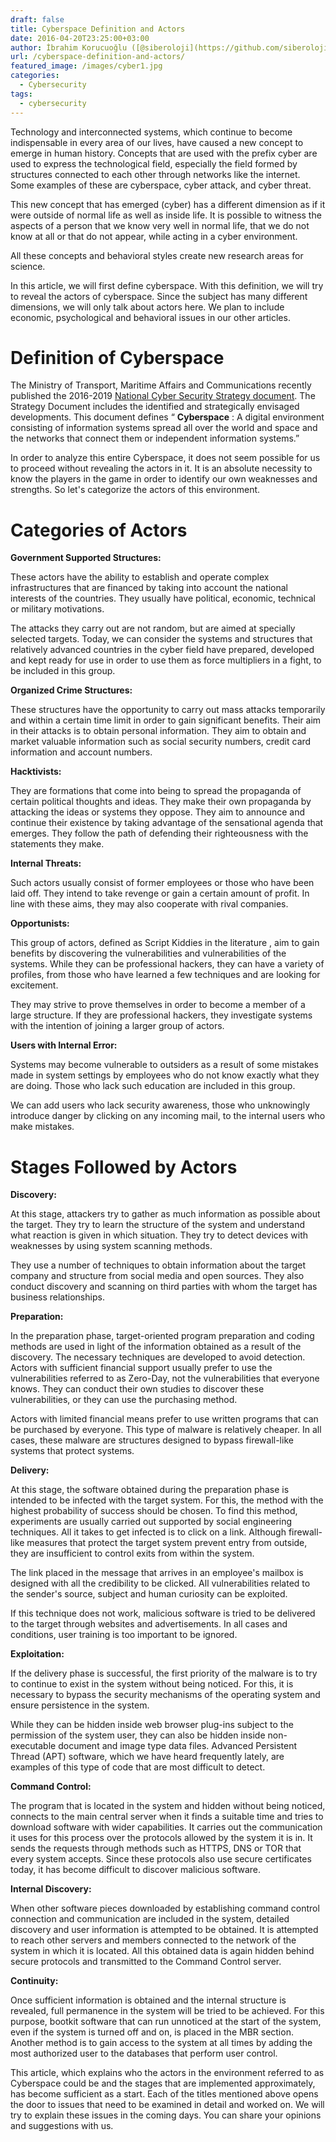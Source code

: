 ```yaml
---
draft: false
title: Cyberspace Definition and Actors
date: 2016-04-20T23:25:00+03:00
author: İbrahim Korucuoğlu ([@siberoloji](https://github.com/siberoloji))
url: /cyberspace-definition-and-actors/
featured_image: /images/cyber1.jpg
categories:
  - Cybersecurity
tags:
  - cybersecurity
---
```



Technology and interconnected systems, which continue to become indispensable in every area of ​​our lives, have caused a new concept to emerge in human history. Concepts that are used with the prefix cyber are used to express the technological field, especially the field formed by structures connected to each other through networks like the internet. Some examples of these are cyberspace, cyber attack, and cyber threat.



This new concept that has emerged (cyber) has a different dimension as if it were outside of normal life as well as inside life. It is possible to witness the aspects of a person that we know very well in normal life, that we do not know at all or that do not appear, while acting in a cyber environment.



All these concepts and behavioral styles create new research areas for science.



In this article, we will first define cyberspace. With this definition, we will try to reveal the actors of cyberspace. Since the subject has many different dimensions, we will only talk about actors here. We plan to include economic, psychological and behavioral issues in our other articles.



# Definition of Cyberspace



The Ministry of Transport, Maritime Affairs and Communications recently published the 2016-2019  <a href="http://www.udhb.gov.tr/doc/siberg/2016-2019guvenlik.pdf" target="_blank" rel="noreferrer noopener">National Cyber ​​Security Strategy document</a>. The Strategy Document includes the identified and strategically envisaged developments. This document defines “ **Cyberspace** : A digital environment consisting of information systems spread all over the world and space and the networks that connect them or independent information systems.”



In order to analyze this entire Cyberspace, it does not seem possible for us to proceed without revealing the actors in it. It is an absolute necessity to know the players in the game in order to identify our own weaknesses and strengths. So let's categorize the actors of this environment.



# Categories of Actors



**Government Supported Structures:**



These actors have the ability to establish and operate complex infrastructures that are financed by taking into account the national interests of the countries. They usually have political, economic, technical or military motivations.



The attacks they carry out are not random, but are aimed at specially selected targets. Today, we can consider the systems and structures that relatively advanced countries in the cyber field have prepared, developed and kept ready for use in order to use them as force multipliers in a fight, to be included in this group.



**Organized Crime Structures:**



These structures have the opportunity to carry out mass attacks temporarily and within a certain time limit in order to gain significant benefits. Their aim in their attacks is to obtain personal information. They aim to obtain and market valuable information such as social security numbers, credit card information and account numbers.



**Hacktivists:**



They are formations that come into being to spread the propaganda of certain political thoughts and ideas. They make their own propaganda by attacking the ideas or systems they oppose. They aim to announce and continue their existence by taking advantage of the sensational agenda that emerges. They follow the path of defending their righteousness with the statements they make.



**Internal Threats:**



Such actors usually consist of former employees or those who have been laid off. They intend to take revenge or gain a certain amount of profit. In line with these aims, they may also cooperate with rival companies.



**Opportunists:**



This group of actors, defined as Script Kiddies in the literature , aim to gain benefits by discovering the vulnerabilities and vulnerabilities of the systems. While they can be professional hackers, they can have a variety of profiles, from those who have learned a few techniques and are looking for excitement.



They may strive to prove themselves in order to become a member of a large structure. If they are professional hackers, they investigate systems with the intention of joining a larger group of actors.



**Users with Internal Error:**



Systems may become vulnerable to outsiders as a result of some mistakes made in system settings by employees who do not know exactly what they are doing. Those who lack such education are included in this group.



We can add users who lack security awareness, those who unknowingly introduce danger by clicking on any incoming mail, to the internal users who make mistakes.



# Stages Followed by Actors



**Discovery:**



At this stage, attackers try to gather as much information as possible about the target. They try to learn the structure of the system and understand what reaction is given in which situation. They try to detect devices with weaknesses by using system scanning methods.



They use a number of techniques to obtain information about the target company and structure from social media and open sources. They also conduct discovery and scanning on third parties with whom the target has business relationships.



**Preparation:**



In the preparation phase, target-oriented program preparation and coding methods are used in light of the information obtained as a result of the discovery. The necessary techniques are developed to avoid detection. Actors with sufficient financial support usually prefer to use the vulnerabilities referred to as Zero-Day, not the vulnerabilities that everyone knows. They can conduct their own studies to discover these vulnerabilities, or they can use the purchasing method.



Actors with limited financial means prefer to use written programs that can be purchased by everyone. This type of malware is relatively cheaper. In all cases, these malware are structures designed to bypass firewall-like systems that protect systems.



**Delivery:**



At this stage, the software obtained during the preparation phase is intended to be infected with the target system. For this, the method with the highest probability of success should be chosen. To find this method, experiments are usually carried out supported by social engineering techniques. All it takes to get infected is to click on a link. Although firewall-like measures that protect the target system prevent entry from outside, they are insufficient to control exits from within the system.



The link placed in the message that arrives in an employee's mailbox is designed with all the credibility to be clicked. All vulnerabilities related to the sender's source, subject and human curiosity can be exploited.



If this technique does not work, malicious software is tried to be delivered to the target through websites and advertisements. In all cases and conditions, user training is too important to be ignored.



**Exploitation:**



If the delivery phase is successful, the first priority of the malware is to try to continue to exist in the system without being noticed. For this, it is necessary to bypass the security mechanisms of the operating system and ensure persistence in the system.



While they can be hidden inside web browser plug-ins subject to the permission of the system user, they can also be hidden inside non-executable document and image type data files. Advanced Persistent Thread (APT) software, which we have heard frequently lately, are examples of this type of code that are most difficult to detect.



**Command Control:**



The program that is located in the system and hidden without being noticed, connects to the main central server when it finds a suitable time and tries to download software with wider capabilities. It carries out the communication it uses for this process over the protocols allowed by the system it is in. It sends the requests through methods such as HTTPS, DNS or TOR that every system accepts. Since these protocols also use secure certificates today, it has become difficult to discover malicious software.



**Internal Discovery:**



When other software pieces downloaded by establishing command control connection and communication are included in the system, detailed discovery and user information is attempted to be obtained. It is attempted to reach other servers and members connected to the network of the system in which it is located. All this obtained data is again hidden behind secure protocols and transmitted to the Command Control server.



**Continuity:**



Once sufficient information is obtained and the internal structure is revealed, full permanence in the system will be tried to be achieved. For this purpose, bootkit software that can run unnoticed at the start of the system, even if the system is turned off and on, is placed in the MBR section. Another method is to gain access to the system at all times by adding the most authorized user to the databases that perform user control.



This article, which explains who the actors in the environment referred to as Cyberspace could be and the stages that are implemented approximately, has become sufficient as a start. Each of the titles mentioned above opens the door to issues that need to be examined in detail and worked on. We will try to explain these issues in the coming days. You can share your opinions and suggestions with us.
